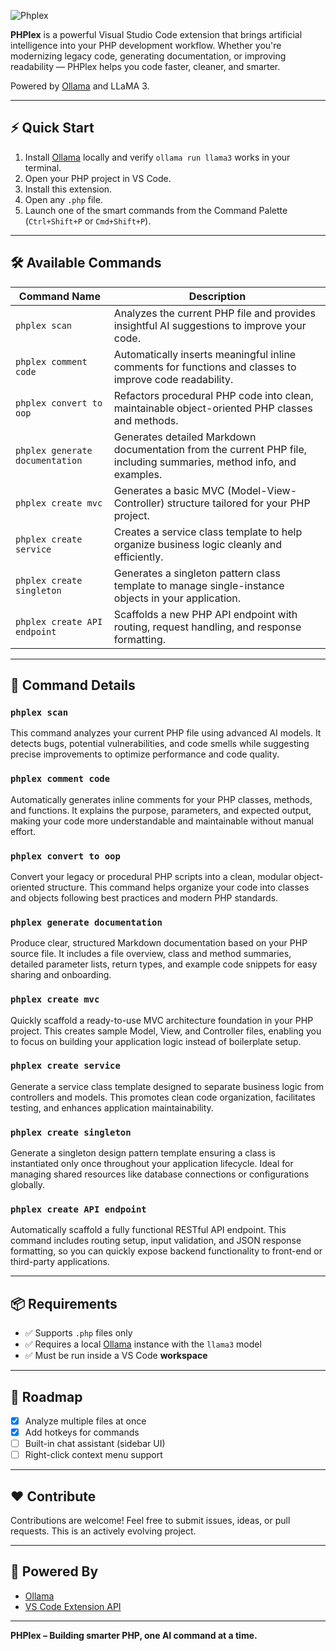 ![Phplex](https://github.com/user-attachments/assets/96db791a-34a0-47a8-8ade-504cb1c9c02c)

**PHPlex** is a powerful Visual Studio Code extension that brings artificial intelligence into your PHP development workflow. Whether you're modernizing legacy code, generating documentation, or improving readability — PHPlex helps you code faster, cleaner, and smarter.

Powered by [Ollama](https://ollama.com) and LLaMA 3.

---

## ⚡ Quick Start

1. Install [Ollama](https://ollama.com) locally and verify `ollama run llama3` works in your terminal.
2. Open your PHP project in VS Code.
3. Install this extension.
4. Open any `.php` file.
5. Launch one of the smart commands from the Command Palette (`Ctrl+Shift+P` or `Cmd+Shift+P`).

---

## 🛠 Available Commands

| Command Name                 | Description                                                        |
|-----------------------------|--------------------------------------------------------------------|
| `phplex scan`               | Analyzes the current PHP file and provides insightful AI suggestions to improve your code. |
| `phplex comment code`       | Automatically inserts meaningful inline comments for functions and classes to improve code readability. |
| `phplex convert to oop`     | Refactors procedural PHP code into clean, maintainable object-oriented PHP classes and methods. |
| `phplex generate documentation` | Generates detailed Markdown documentation from the current PHP file, including summaries, method info, and examples. |
| `phplex create mvc`         | Generates a basic MVC (Model-View-Controller) structure tailored for your PHP project. |
| `phplex create service`     | Creates a service class template to help organize business logic cleanly and efficiently. |
| `phplex create singleton`   | Generates a singleton pattern class template to manage single-instance objects in your application. |
| `phplex create API endpoint`| Scaffolds a new PHP API endpoint with routing, request handling, and response formatting. |


---

## 📄 Command Details

### `phplex scan`  
This command analyzes your current PHP file using advanced AI models. It detects bugs, potential vulnerabilities, and code smells while suggesting precise improvements to optimize performance and code quality.

### `phplex comment code`  
Automatically generates inline comments for your PHP classes, methods, and functions. It explains the purpose, parameters, and expected output, making your code more understandable and maintainable without manual effort.

### `phplex convert to oop`  
Convert your legacy or procedural PHP scripts into a clean, modular object-oriented structure. This command helps organize your code into classes and objects following best practices and modern PHP standards.

### `phplex generate documentation`  
Produce clear, structured Markdown documentation based on your PHP source file. It includes a file overview, class and method summaries, detailed parameter lists, return types, and example code snippets for easy sharing and onboarding.

### `phplex create mvc`  
Quickly scaffold a ready-to-use MVC architecture foundation in your PHP project. This creates sample Model, View, and Controller files, enabling you to focus on building your application logic instead of boilerplate setup.

### `phplex create service`  
Generate a service class template designed to separate business logic from controllers and models. This promotes clean code organization, facilitates testing, and enhances application maintainability.

### `phplex create singleton`  
Generate a singleton design pattern template ensuring a class is instantiated only once throughout your application lifecycle. Ideal for managing shared resources like database connections or configurations globally.

### `phplex create API endpoint`  
Automatically scaffold a fully functional RESTful API endpoint. This command includes routing setup, input validation, and JSON response formatting, so you can quickly expose backend functionality to front-end or third-party applications.

---

## 📦 Requirements

- ✅ Supports `.php` files only
- ✅ Requires a local [Ollama](https://ollama.com) instance with the `llama3` model
- ✅ Must be run inside a VS Code **workspace**

---

## 🚀 Roadmap

- [x] Analyze multiple files at once
- [x] Add hotkeys for commands
- [ ] Built-in chat assistant (sidebar UI)
- [ ] Right-click context menu support

---

## ❤️ Contribute

Contributions are welcome! Feel free to submit issues, ideas, or pull requests. This is an actively evolving project.

---

## 🧠 Powered By

- [Ollama](https://ollama.com)
- [VS Code Extension API](https://code.visualstudio.com/api)

---

**PHPlex – Building smarter PHP, one AI command at a time.**
